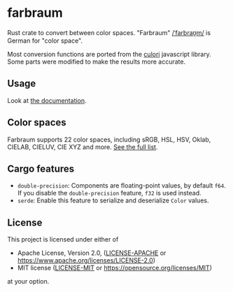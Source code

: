 # farbraum

Rust crate to convert between color spaces. "Farbraum"
[/ˈfarbraʊ̯m/](http://ipa-reader.xyz/?text=%CB%88farbra%CA%8A%CC%AFm&voice=Marlene)
is German for "color space".

Most conversion functions are ported from the [culori](https://culorijs.org)
javascript library. Some parts were modified to make the results more accurate.

## Usage

Look at [the documentation](https://docs.rs/farbraum).

## Color spaces

Farbraum supports 22 color spaces, including sRGB, HSL, HSV, Oklab, CIELAB,
CIELUV, CIE XYZ and more. [See the full list](./Color_spaces.md).

## Cargo features

- `double-precision`: Components are floating-point values, by default `f64`. If
  you disable the `double-precision` feature, `f32` is used instead.
- `serde`: Enable this feature to serialize and deserialize `Color` values.

## License

This project is licensed under either of

- Apache License, Version 2.0, ([LICENSE-APACHE](./LICENSE-APACHE) or
  <https://www.apache.org/licenses/LICENSE-2.0>)
- MIT license ([LICENSE-MIT](./LICENSE-MIT) or
  <https://opensource.org/licenses/MIT>)

at your option.
